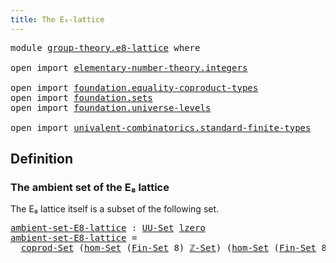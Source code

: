 ```yaml
---
title: The E₈-lattice
---
```


<pre class="Agda"><a id="40" class="Keyword">module</a> <a id="47" href="group-theory.e8-lattice.html" class="Module">group-theory.e8-lattice</a> <a id="71" class="Keyword">where</a>

<a id="78" class="Keyword">open</a> <a id="83" class="Keyword">import</a> <a id="90" href="elementary-number-theory.integers.html" class="Module">elementary-number-theory.integers</a>

<a id="125" class="Keyword">open</a> <a id="130" class="Keyword">import</a> <a id="137" href="foundation.equality-coproduct-types.html" class="Module">foundation.equality-coproduct-types</a>
<a id="173" class="Keyword">open</a> <a id="178" class="Keyword">import</a> <a id="185" href="foundation.sets.html" class="Module">foundation.sets</a>
<a id="201" class="Keyword">open</a> <a id="206" class="Keyword">import</a> <a id="213" href="foundation.universe-levels.html" class="Module">foundation.universe-levels</a>

<a id="241" class="Keyword">open</a> <a id="246" class="Keyword">import</a> <a id="253" href="univalent-combinatorics.standard-finite-types.html" class="Module">univalent-combinatorics.standard-finite-types</a>
</pre>
## Definition

### The ambient set of the E₈ lattice

The E₈ lattice itself is a subset of the following set.

<pre class="Agda"><a id="ambient-set-E8-lattice"></a><a id="423" href="group-theory.e8-lattice.html#423" class="Function">ambient-set-E8-lattice</a> <a id="446" class="Symbol">:</a> <a id="448" href="foundation-core.sets.html#1190" class="Function">UU-Set</a> <a id="455" href="Agda.Primitive.html#764" class="Primitive">lzero</a>
<a id="461" href="group-theory.e8-lattice.html#423" class="Function">ambient-set-E8-lattice</a> <a id="484" class="Symbol">=</a>
  <a id="488" href="foundation.equality-coproduct-types.html#11165" class="Function">coprod-Set</a> <a id="499" class="Symbol">(</a><a id="500" href="foundation.sets.html#4337" class="Function">hom-Set</a> <a id="508" class="Symbol">(</a><a id="509" href="univalent-combinatorics.standard-finite-types.html#2284" class="Function">Fin-Set</a> <a id="517" class="Number">8</a><a id="518" class="Symbol">)</a> <a id="520" href="elementary-number-theory.integers.html#4352" class="Function">ℤ-Set</a><a id="525" class="Symbol">)</a> <a id="527" class="Symbol">(</a><a id="528" href="foundation.sets.html#4337" class="Function">hom-Set</a> <a id="536" class="Symbol">(</a><a id="537" href="univalent-combinatorics.standard-finite-types.html#2284" class="Function">Fin-Set</a> <a id="545" class="Number">8</a><a id="546" class="Symbol">)</a> <a id="548" href="elementary-number-theory.integers.html#4352" class="Function">ℤ-Set</a><a id="553" class="Symbol">)</a>
</pre>
